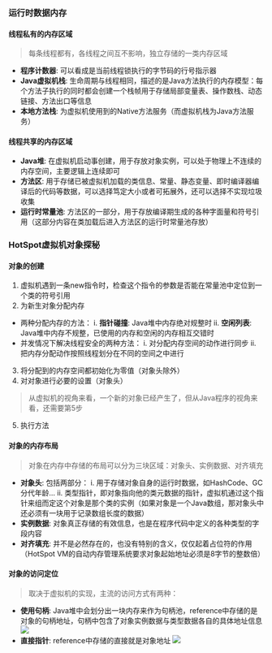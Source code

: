 ### 运行时数据内存
#### 线程私有的内存区域
> 每条线程都有，各线程之间互不影响，独立存储的一类内存区域
- **程序计数器**: 可以看成是当前线程锁执行的字节码的行号指示器
- **Java虚拟机栈**: 生命周期与线程相同，描述的是Java方法执行的内存模型：每个方法子执行的同时都会创建一个栈帧用于存储局部变量表、操作数栈、动态链接、方法出口等信息
- **本地方法栈**: 为虚拟机使用到的Native方法服务（而虚拟机栈为Java方法服务）
#### 线程共享的内存区域
- **Java堆**: 在虚拟机启动事创建，用于存放对象实例，可以处于物理上不连续的内存空间，主要逻辑上连续即可
- **方法区**: 用于存储已被虚拟机加载的类信息、常量、静态变量、即时编译器编译后的代码等数据，可以选择笃定大小或者可拓展外，还可以选择不实现垃圾收集
- **运行时常量池**: 方法区的一部分，用于存放编译期生成的各种字面量和符号引用（这部分内容在类加载后进入方法区的运行时常量池存放）

### HotSpot虚拟机对象探秘
#### 对象的创建
1. 虚拟机遇到一条new指令时，检查这个指令的参数是否能在常量池中定位到一个类的符号引用
2. 为新生对象分配内存
- 两种分配内存的方法：
    i. **指针碰撞**: Java堆中内存绝对规整时
    ii. **空闲列表**: Java堆中内存不规整，已使用的内存和空闲的内存相互交错时
- 并发情况下解决线程安全的两种方法：
    i. 对分配内存空间的动作进行同步
    ii. 把内存分配动作按照线程划分在不同的空间之中进行
3. 将分配到的内存空间都初始化为零值（对象头除外）
4. 对对象进行必要的设置（对象头）
> 从虚拟机的视角来看，一个新的对象已经产生了，但从Java程序的视角来看，还需要第5步
5. 执行<init>方法

#### 对象的内存布局
> 对象在内存中存储的布局可以分为三块区域：对象头、实例数据、对齐填充
- **对象头**: 包括两部分：
    i. 用于存储对象自身的运行时数据，如HashCode、GC分代年龄...
    ii. 类型指针，即对象指向他的类元数据的指针，虚拟机通过这个指针来组而定这个对象是那个类的实例（如果对象是一个Java数组，那对象头中还必须有一块用于记录数组长度的数据）
- **实例数据**: 对象真正存储的有效信息，也是在程序代码中定义的各种类型的字段内容
- **对齐填充**: 并不是必然存在的，也没有特别的含义，仅仅起着占位符的作用（HotSpot VM的自动内存管理系统要求对象起始地址必须是8字节的整数倍）

#### 对象的访问定位
> 取决于虚拟机的实现，主流的访问方式有两种：
- **使用句柄**: Java堆中会划分出一块内存来作为句柄池，reference中存储的是对象的句柄地址，句柄中包含了对象实例数据与类型数据各自的具体地址信息
![](/images/jvm_object_reference_handle.jpg)
- **直接指针**: reference中存储的直接就是对象地址
![](/images/jvm_object_reference_pointer.jpg)

